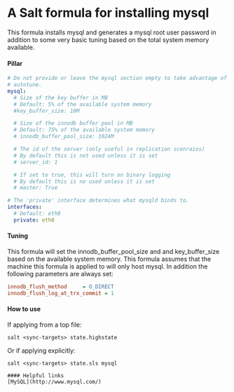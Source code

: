 # A Salt formula for installing mysql

This formula installs mysql and generates a mysql root user password in
addition to some very basic tuning based on the total system memory available.

#### Pillar
```yaml
# Do not provide or leave the mysql section empty to take advantage of the
# autotune.
mysql:
  # Size of the key buffer in MB
  # Default: 5% of the available system memory
  #key_buffer_size: 10M

  # Size of the innodb buffer pool in MB
  # Default: 75% of the available system memory
  # innodb_buffer_pool_size: 1024M

  # The id of the server (only useful in replication scenraios)
  # By default this is not used unless it is set
  # server_id: 1

  # If set to true, this will turn on binary logging
  # By default this is no used unless it is set
  # master: True

# The 'private' interface determines what mysqld binds to.
interfaces:
  # Default: eth0
  private: eth0
```

#### Tuning
This formula will set the innodb_buffer_pool_size and and key_buffer_size
based on the available system memory. This formula assumes that the machine
this formula is applied to will only host mysql. In addition the following
parameters are always set:

```ini
innodb_flush_method     = O_DIRECT
innodb_flush_log_at_trx_commit = 1
```

#### How to use
If applying from a top file:
```shell
salt <sync-targets> state.highstate
```
Or if applying explicitly:
```shell
salt <sync-targets> state.sls mysql

#### Helpful links
[MySQL](http://www.mysql.com/)
